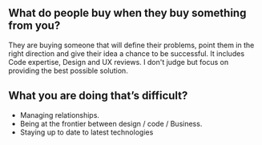 ## What do people buy when they buy something from you? ##

They are buying someone that will define their problems, point them in
the right direction and give their idea a chance to be successful.
It includes Code expertise, Design and UX reviews. I don't judge but
focus on providing the best possible solution.

## What you are doing that’s difficult? ##

- Managing relationships.
- Being at the frontier between design / code / Business.
- Staying up to date to latest technologies
